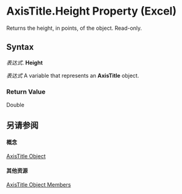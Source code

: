 
# AxisTitle.Height Property (Excel)

Returns the height, in points, of the object. Read-only.


## Syntax

 _表达式_. **Height**

 _表达式_ A variable that represents an **AxisTitle** object.


### Return Value

Double


## 另请参阅


#### 概念


[AxisTitle Object](563d3ba5-aa77-b6fc-236a-7838d75eaa53.md)
#### 其他资源


[AxisTitle Object Members](http://msdn.microsoft.com/library/84970b5a-91a1-b785-5632-97a0de4410f2%28Office.15%29.aspx)